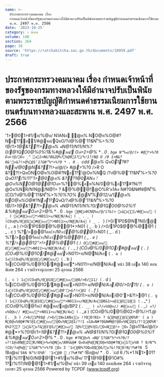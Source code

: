 ```yaml
---
name: >-
  ประกาศกระทรวงคมนาคม เรื่อง
  กำหนดเจ้าหน้าที่ของรัฐของกรมทางหลวงให้มีอำนาจปรับเป็นพินัยตามพระราชบัญญัติกำหนดค่าธรรมเนียมการใช้ยานยนตร์บนทางหลวงและสะพาน
  พ.ศ. 2497 พ.ศ. 2566
date: '2023-10-25'
category: ง พิเศษ
volume: 140
section: 264
page: 38
source: 'https://ratchakitcha.soc.go.th/documents/10959.pdf'
draft: true
---
```


# ประกาศกระทรวงคมนาคม เรื่อง กำหนดเจ้าหน้าที่ของรัฐของกรมทางหลวงให้มีอำนาจปรับเป็นพินัยตามพระราชบัญญัติกำหนดค่าธรรมเนียมการใช้ยานยนตร์บนทางหลวงและสะพาน พ.ศ. 2497 พ.ศ. 2566

'1>@01>#1/ค/%@ค/ N1ANอ ํ@ห% NO@ห%O@#?Nอ1?อ1/#@หล/QหO/?อํ@%@'1?&N'็%*>%?0 !@/*1>1@&??!>ํ@ห% คN@$11/N%?0/@1QO0@%0%!1์&%#@หล/Oล>2>*@% * . 0 . ` 497 * . 0 . ` 566 !@//@!1@ ag OหN*1>1@&??!>/N@ O /0@1'1?&N'็%*>%?0 * . 0 . `cdc &??!>QหOค/@/(> #@อ@@#?N/?P#1'1?&2"@%N ? 0/!@/*1>1@&??!>ํ@ห% คN@$11/N%?0/@1QO0@%0%!1์&%#@หล/ Oล>2>*@% * . 0 . `bge N'็%ค/@/(> #@*>%?0 Oล>!@/Oอ _^ อ1>N&?0&2ํ@%?%@01?/%!1?/N@ O /0 1>N&?0&'>&?!>Q%@1'1?&N'็%*>%?0 * . 0 . `cdd ํ@ห% QหO1?#?Nห/@0@N&??!>ค/@/(> #@*>%?0 />R O &??!>QหONO@ห%O@#?Nอ1?!ํ@Oห%NQ /?อํ@%@'1?&N'็%*>%?0 QหO1?/%!1?'1>@0ํ@ห% &??1@0ANอ !ํ@Oห%NO@1@@1Oล>*%?@%อห%N/0@%อ1?#?N/?!ํ@Oห%NR/N!Nํ@/N@1> ? &ํ@%@@1@O%R'ห1Aอ N#?0&N#N@N'็%(CO/?อํ@%@'1?&N'็%*>%?0%?O% @N'็%@12/ค/1ํ@ห% NO@ห%O@#?Nอ1?QหO/?อํ@%@'1?&N'็%*>%?0 !@/*1>1@&??!>ํ@ห% คN@$11/N%?0/@1QO0@%0%!1์&%#@หล/Oล>2>*@% * . 0 . `bge 1?/%!1?/N@@11>#1/ค/%@ค/@อ@0?0อํ@%@!@/ค/@/Q%/@!1@ _b OหN*1>1@&??!> /N@ O /0@1'1?&N'็%*>%?0 * . 0 . `cdc ออ'1>@0R/O ? %?O Oอ _ QหOO@1@@12?? 1/#@หล/ Oล>NO@ห%O@#?N!ํ@1/#@หล/ อ&?ค?&@1!ํ@1/ #@หล/ 2ํ@%?@%!ํ@1/OหN@!> @N ํ @1!ํ@Oห%N ? !NอR'%?O N'็%NO@ห%O@#?Nอ1?(CO/?อํ@%@'1?& N'็%*>%?0 !@//@!1@ e Oล>/@!1@ f OหN*1>1@&??!>ํ@ห% คN@$11/N%?0/@1QO0@%0%!1์ &%#@หล/Oล>2>*@% * . 0 . `bge @Nอ0CNQ%ค/@/1?&(> อ&อ1/#@หล/ ( _ ) อ#@หล/*>N011>ห/N@N/Aอ ( _ . _ ) (COอํ@%/0@1อ#@หล/*>N011>ห/N@N/Aอ ( _ . ` ) />0/1P0$@N?N0/@ ( _ . a ) />0/1P0$@ํ@%@@1*>N01 ( _ . b ) />0/1P0$@ํ@%@@1 ( _ . c ) %?/>@@1คอ/*>/N!อ1์ํ@%@@1*>N01 ( _ . d ) %?/>@@1คอ/*>/N!อ1์ํ@%@@1 ( _ . e ) %?/>@@12">!>ํ@%@@1 ( ` ) O/#@หล/ O/#@หล/*>N011>ห/N@N/Aอ ( ` . _ ) (COอํ@%/0@1O/#@หล/ ( ` . ` ) (COอํ@%/0@1O/#@หล/*>N011>ห/N@N/Aอ ( ` . a ) 1อ(COอํ@%/0@1O/#@หล/ ( ` . b ) 1อ(COอํ@%/0@1O/#@หล/*>N011>ห/N@N/Aอ หน้า 38 เลม 140 ตอนพิเศษ 264 ง ราชกิจจานุเบกษา 25 ตุลาคม 2566

( ` . c ) 1อ(COอํ@%/0@1O/#@หล/)่@0/>0/11/ ( ` . d ) 1อ(COอํ@%/0@1O/#@หล/*>N011>ห/N@N/Aอ)่@0/>0/11/ ( ` . e ) 1อ(COอํ@%/0@1O/#@หล/)่@0'>&?!>@1 ( ` . f ) 1อ(COอํ@%/0@1O/#@หล/*>N011>ห/N@N/Aอ)่@0'>&?!>@1 ( ` . g ) 1อ(COอํ@%/0@1O/#@หล/*>N011>ห/N@N/Aอ)่@0&1>ห@1@11@1 ( ` . _^ ) (COอํ@%/0@1ห// #@หล/อ@/BP2 ( ` . __ ) ห?/ห%O@ห// #@หล/ ( ` . _` ) ห?/ห%O@ห// #@หล/*>N011>ห/N@N/Aอ ( ` . _a ) (COอํ@%/0@1)่@02>*@%/>!1.@* ( ` . _b ) />0/1P0$@ />0/1Nค1ANอล !?OO!N1> ? &ํ@%@@1@O%R' ( a ) NO@ห%O@#?N!ํ@1/#@หล/!ํ@Oห%N2@1/?!1 ห1AอN#?0&N#N@!ํ@Oห%N2@1/?!1@O%R' Q%2?? อ&?ค?&@1!ํ@1/#@หล/ 2ํ@%?@%!ํ@1/OหN@!> Oอ ` 2ํ@ห1?&ค/@/(> #@*>%?0!@/*1>1@&??!>ํ@ห% คN@$11/N%?0/@1QO0@%0%!1์ &%#@หล/Oล>2>*@% * . 0 . `bge #?Nํ@ห% คN@'1?&N'็%*>%?0/?อ?!1@อ0N@2CR/NN>%ห%@Nห/AN%&@# QหOอํ@%@NO@ห%O@#?Nอ1?ค%N ? 0/N'็%(CO/?อํ@%@'1?&N'็%*>%?0 Oอ 3 '1>@0%?OQหOQO&?ค?&!?OO!N/?%#?N ` 5 !Bล@ค/ ` 566 N'็%!O%R' '1>@0  /?%#?N `^ !Bล@ค/ * . 0 . `cd 6 /%*1 N1>01? 1?/%!1?N/0/N@@11>#1/ค/%@ค/ 1?1@1@@1O#% 1?/%!1?/N@@11>#1/ค/%@ค/ หน้า 39 เลม 140 ตอนพิเศษ 264 ง ราชกิจจานุเบกษา 25 ตุลาคม 2566 Powered by TCPDF (www.tcpdf.org)
